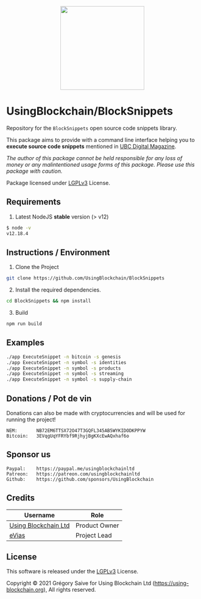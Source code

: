 <p align="center"><img src="https://ubc.digital/wp-content/uploads/2021/02/ubc-logo-black-500x169-1.png" width="220"></p>

# UsingBlockchain/BlockSnippets

Repository for the `BlockSnippets` open source code snippets library.

This package aims to provide with a command line interface helping you to **execute source code snippets** mentioned in [UBC Digital Magazine](https://ubc.digital).

*The author of this package cannot be held responsible for any loss of money or any malintentioned usage forms of this package. Please use this package with caution.*

Package licensed under [LGPLv3](LICENSE) License.

## Requirements

1. Latest NodeJS **stable** version (> v12)

```bash
$ node -v
v12.18.4
```

## Instructions / Environment

1. Clone the Project

```bash
git clone https://github.com/UsingBlockchain/BlockSnippets
```

2. Install the required dependencies.

```bash
cd BlockSnippets && npm install
```

3. Build

```bash
npm run build
```

## Examples

```bash
./app ExecuteSnippet -n bitcoin -s genesis
./app ExecuteSnippet -n symbol -s identities
./app ExecuteSnippet -n symbol -s products
./app ExecuteSnippet -n symbol -s streaming
./app ExecuteSnippet -n symbol -s supply-chain
```

## Donations / Pot de vin

Donations can also be made with cryptocurrencies and will be used for running the project!

    NEM:       NB72EM6TTSX72O47T3GQFL345AB5WYKIDODKPPYW
    Bitcoin:   3EVqgUqYFRYbf9RjhyjBgKXcEwAQxhaf6o

## Sponsor us

    Paypal:    https://paypal.me/usingblockchainltd
    Patreon:   https://patreon.com/usingblockchainltd
    Github:    https://github.com/sponsors/UsingBlockchain

## Credits

| Username | Role |
| --- | --- |
| [Using Blockchain Ltd](https://using-blockchain.org) | Product Owner |
| [eVias](https://github.com/evias) | Project Lead |

## License

This software is released under the [LGPLv3](LICENSE) License.

Copyright © 2021 Grégory Saive for Using Blockchain Ltd (https://using-blockchain.org), All rights reserved.

